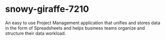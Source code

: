 # snowy-giraffe-7210
An easy to use Project Management application that unifies and stores data in the form of Spreadsheets and helps business teams organize and structure their data workload.
